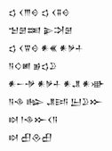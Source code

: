 <div class='block'>
<div class='line'>𒌓 𒌋𒐈𒄰 𒌓 𒌋𒐉𒄰</div>
<div class='line'>𒈠𒇡𒌅 𒉌𒋫𒇡</div>
<div class='line'>𒌓 𒌋𒐊𒄰 𒀭𒌍 𒀭𒃻𒈦</div>
<div class='line'>𒀀𒄭𒅖 𒂊𒌓𒊒</div>
<div class='line'>𒀭𒀸𒋩 𒀭𒃻𒈦 𒀭𒂗 𒀭𒀝</div>
<div class='line'>𒀀𒈾 𒈗 𒂗𒅀 𒌨𒊒𒁍</div>
<div class='line'>𒊭 𒁹𒈾𒁍𒌋𒀀</div>
<div class='line'>𒊭 𒌷𒊮𒌷</div>
</div>
